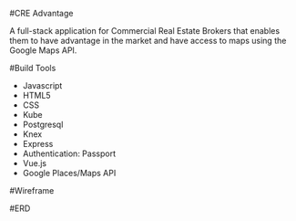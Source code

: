 #CRE Advantage
<p>A full-stack application for Commercial Real Estate Brokers that enables them to have advantage in the market and have access to maps using the Google Maps API.</p>


#Build Tools
<ul>
<li>Javascript</li>
<li>HTML5</li>
<li>CSS</li>
<li>Kube</li>
<li>Postgresql</li>
<li>Knex</li>
<li>Express</li>
<li>Authentication: Passport</li>
<li>Vue.js</li>
<li>Google Places/Maps API</li>
</ul>


#Wireframe

#ERD
